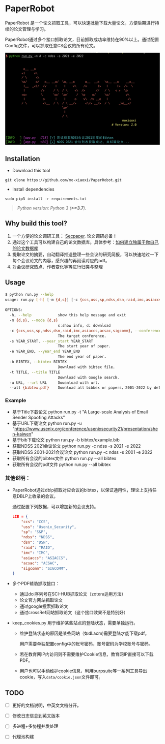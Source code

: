 # PaperRobot

PaperRobot 是一个论文抓取工具，可以快速批量下载大量论文，方便后期进行持续的论文管理与学习。

PaperRobot通过多个接口抓取论文，目前抓取成功率维持在90%以上。通过配置Config文件，可以抓取任意CS会议的所有论文。

![example](img/example.png)

## Installation

- Download this tool

```
git clone https://github.com/mo-xiaoxi/PaperRobot.git
```

- Install dependencies

```
sudo pip3 install -r requirements.txt
```

> *Python version: Python 3 (**>=3.7**).*



## Why build this tool?

1. 一个方便的论文调研工具： [Secpaper](https://secpaper.cn/). 论文调研必备！
2. 通过这个工具可以构建自己的论文数据库。具体参考：[如何建立独属于你自己的论文数据库](https://moxiaoxi.info/papers/2020/10/18/Papers/)
3. 提取论文的摘要，自动翻译推送整理一些会议的研究简报，可以快速地过一下每个会议论文的内容，感兴趣的再阅读对应的pdf。
4. 对会议研究热点、作者变化等等进行归类与整理



## Usage 

```bash
$ python run.py --help
usage: run.py [-h] [-m {d,s}] [-c {ccs,uss,sp,ndss,dsn,raid,imc,asiaccs,acsac,sigcomm}] [-s YEAR_START] [-e YEAR_END] [-b BIBTEX] [-t TITLE] [-u URL] [--all {bibtex,pdf}]

OPTIONS:
  -h, --help            show this help message and exit
  -m {d,s}, --mode {d,s}
                        s:show info, d: download
  -c {ccs,uss,sp,ndss,dsn,raid,imc,asiaccs,acsac,sigcomm}, --conference {ccs,uss,sp,ndss,dsn,raid,imc,asiaccs,acsac,sigcomm}
                        The target conference.
  -s YEAR_START, --year_start YEAR_START
                        The start year of paper.
  -e YEAR_END, --year_end YEAR_END
                        The end year of paper.
  -b BIBTEX, --bibtex BIBTEX
                        Download with bibtex file.
  -t TITLE, --title TITLE
                        Download with Google search.
  -u URL, --url URL     Dowanload with url.
  --all {bibtex,pdf}    Download all bibbex or papers，2001-2022 by default

```

### Example

- 基于Title下载论文
      python run.py -t "A Large-scale Analysis of Email Sender Spoofing Attacks"
- 基于URL下载论文
      python run.py -u "https://www.usenix.org/conference/usenixsecurity21/presentation/shen-kaiwen"
- 基于bib下载论文
      python run.py -b bibtex/example.bib
- 获取NDSS 2021会议论文
      python run.py -c ndss -s 2021 -e 2022
- 获取NDSS 2001-2021会议论文
      python run.py -c ndss -s 2001 -e 2022
- 获取所有会议的bibtex文件
      python run.py  --all bibtex
- 获取所有会议的pdf文件
      python run.py  --all bibtex

### 其他说明：

- PaperRobot通过dblp抓取对应会议的bibtex，以保证通用性，理论上支持任意DBLP上收录的会议。

  通过配置下列数据，可以增加新的会议支持。

  ```json
  LIB = {
      "ccs": "CCS",
      "uss": "Usenix_Security",
      "sp": "S&P",
      "ndss": "NDSS",
      "dsn": "DSN",
      "raid": "RAID",
      "imc": "IMC",
      "asiaccs": "ASIACCS",
      "acsac": "ACSAC",
      "sigcomm": "SIGCOMM",
  }
  ```

- 多个PDF辅助抓取接口：

  - 通过doi序列号在SCI-HUB抓取论文（zotera适用方法）
  - 论文官方网站抓取论文
  - 通过google搜索抓取论文
  - 通过crossRef网站抓取论文（这个接口效果不是特别好）

- keep_cookies.py 用于维护某些站点的登陆状态，需要单独运行。

  - 维护登陆状态的原因是某些网站（如dl.acm)需要登陆才能下载pdf。

    用户需要单独配置config中的账号密码，账号密码为学校账号与密码。

  - 若在教育网IP内访问则不需要维护Cookie信息，教育网IP直接可以下载PDF。
  - 用户也可以手动维护cookie信息，利用burpsuite等一系列工具导出cookie，写入`data/cookie.json`文件即可。



## TODO

- [ ] 更好的文档说明，中英文文档分开。
- [ ] 修改日志信息到英文版本
- [ ] 多进程+多协程并发处理
- [ ] 代理池构建

